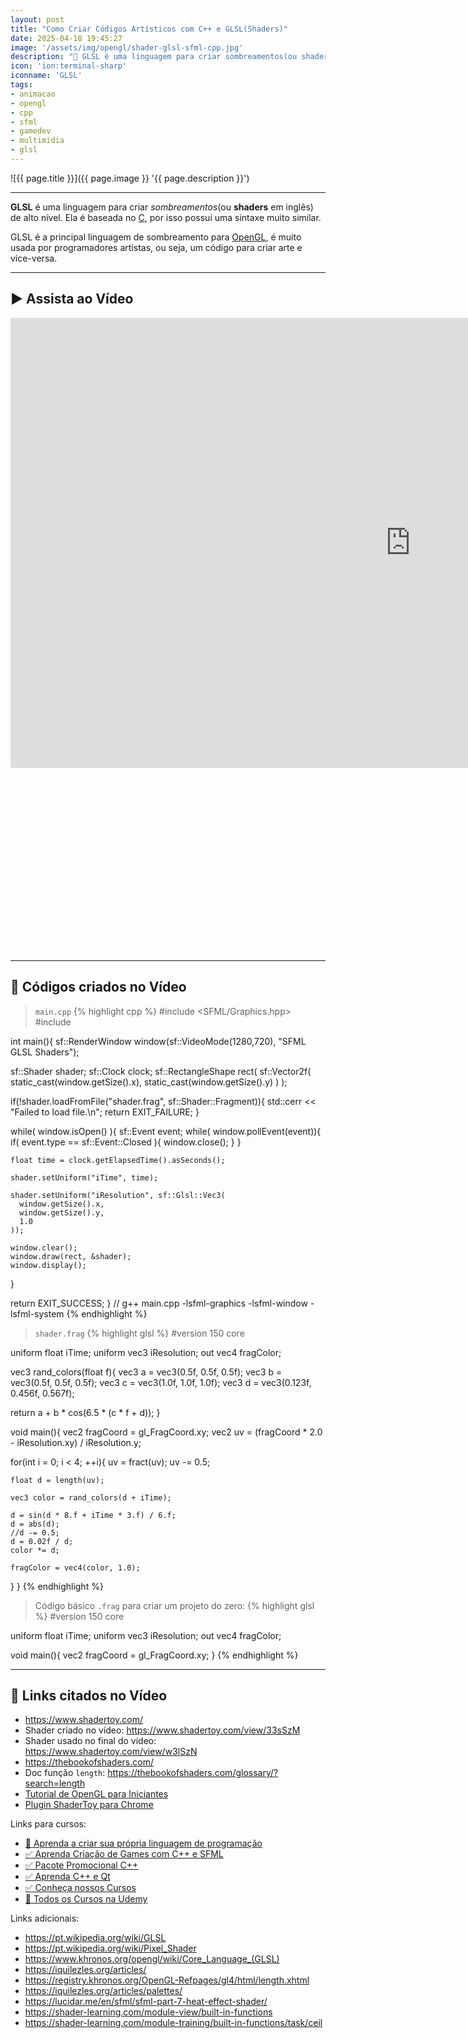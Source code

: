 ```yaml
---
layout: post
title: "Como Criar Códigos Artísticos com C++ e GLSL(Shaders)"
date: 2025-04-18 19:45:27
image: '/assets/img/opengl/shader-glsl-sfml-cpp.jpg'
description: "🚀 GLSL é uma linguagem para criar sombreamentos(ou shaders em inglês) de alto nível. Ela é baseada no C, por isso possui uma sintaxe muito similar."
icon: 'ion:terminal-sharp'
iconname: 'GLSL'
tags:
- animacao
- opengl
- cpp
- sfml
- gamedev
- multimidia
- glsl
---
```


![{{ page.title }}]({{ page.image }} '{{ page.description }}')

---

**GLSL** é uma linguagem para criar *sombreamentos*(ou **shaders** em inglês) de alto nível. Ela é baseada no [C](https://terminalroot.com.br/tags#linguagemc), por isso possui uma sintaxe muito similar.

GLSL é a principal linguagem de sombreamento para [OpenGL](https://terminalroot.com.br/tags#opengl), é muito usada por programadores artistas, ou seja, um código para criar arte e vice-versa.

---

## ▶️ Assista ao Vídeo

<iframe width="1280" height="720" src="https://www.youtube.com/embed/OIdxsFEYAgY" title="Como Criar Códigos Artísticos com C++ e GLSL(Shaders)" frameborder="0" allow="accelerometer; autoplay; clipboard-write; encrypted-media; gyroscope; picture-in-picture" allowfullscreen></iframe>


<!-- SQUARE - GAMES ROOT -->
<script async src="//pagead2.googlesyndication.com/pagead/js/adsbygoogle.js"></script>
<ins class="adsbygoogle"
style="display:inline-block;width:336px;height:280px"
data-ad-client="ca-pub-2838251107855362"
data-ad-slot="5351066970"></ins>
<script>
(adsbygoogle = window.adsbygoogle || []).push({});
</script>

---

## 👀 Códigos criados no Vídeo
> `main.cpp`
{% highlight cpp %}
#include <SFML/Graphics.hpp>
#include <iostream>

int main(){
  sf::RenderWindow window(sf::VideoMode(1280,720), "SFML GLSL Shaders"); 

  sf::Shader shader;
  sf::Clock clock;
  sf::RectangleShape rect(
    sf::Vector2f(
      static_cast<float>(window.getSize().x),
      static_cast<float>(window.getSize().y)
    )
  );

  if(!shader.loadFromFile("shader.frag", sf::Shader::Fragment)){
    std::cerr << "Failed to load file.\n";
    return EXIT_FAILURE;
  }

  while( window.isOpen() ){
    sf::Event event;
    while( window.pollEvent(event)){
      if( event.type == sf::Event::Closed ){
        window.close();
      }
    }

    float time = clock.getElapsedTime().asSeconds();

    shader.setUniform("iTime", time);

    shader.setUniform("iResolution", sf::Glsl::Vec3(
      window.getSize().x, 
      window.getSize().y, 
      1.0
    ));

    window.clear();
    window.draw(rect, &shader);
    window.display();
  }

  return EXIT_SUCCESS;
}
// g++ main.cpp -lsfml-graphics -lsfml-window -lsfml-system
{% endhighlight %}

> `shader.frag`
{% highlight glsl %}
#version 150 core

uniform float iTime;
uniform vec3 iResolution;
out vec4 fragColor;

vec3 rand_colors(float f){
  vec3 a = vec3(0.5f, 0.5f, 0.5f);
  vec3 b = vec3(0.5f, 0.5f, 0.5f);
  vec3 c = vec3(1.0f, 1.0f, 1.0f);
  vec3 d = vec3(0.123f, 0.456f, 0.567f);

  return a + b * cos(6.5 * (c * f + d));
}

void main(){
  vec2 fragCoord = gl_FragCoord.xy;
  vec2 uv = (fragCoord * 2.0 - iResolution.xy) / iResolution.y;

  for(int i = 0;  i < 4; ++i){
    uv = fract(uv);
    uv -= 0.5;

    float d = length(uv);

    vec3 color = rand_colors(d + iTime);

    d = sin(d * 8.f + iTime * 3.f) / 6.f;
    d = abs(d);
    //d -= 0.5;
    d = 0.02f / d;
    color *= d;

    fragColor = vec4(color, 1.0);
  }
}
{% endhighlight %}

> Código básico `.frag` para criar um projeto do zero:
{% highlight glsl %}
#version 150 core

uniform float iTime;
uniform vec3 iResolution;
out vec4 fragColor;

void main(){
  vec2 fragCoord = gl_FragCoord.xy;
}
{% endhighlight %}

---


## 🔗 Links citados no Vídeo
+ <https://www.shadertoy.com/>
+ Shader criado no vídeo: <https://www.shadertoy.com/view/33sSzM>
+ Shader usado no final do vídeo: <https://www.shadertoy.com/view/w3lSzN>
+ <https://thebookofshaders.com/>
+ Doc função `length`: <https://thebookofshaders.com/glossary/?search=length>
+ [Tutorial de OpenGL para Iniciantes](https://terminalroot.com.br/2024/02/tutorial-de-opengl-para-iniciantes.html)
+ [Plugin ShaderToy para Chrome](https://chromewebstore.google.com/detail/shadertoy-unofficial-plug/ohicbclhdmkhoabobgppffepcopomhgl?pli=1)

Links para cursos:
+ [👑 Aprenda a criar sua própria linguagem de programação](https://terminalroot.com.br/mylang)
+ [✅ Aprenda Criação de Games com C++ e SFML](https://terminalroot.com.br/games)
+ [✅ Pacote Promocional C++](https://terminalroot.com.br/promo)
+ [✅ Aprenda C++ e Qt](https://terminalroot.com.br/cpp)
+ [✅ Conheça nossos Cursos](https://bit.ly/CursosTerminalRoot)
+ [🎁 Todos os Cursos na Udemy](https://bit.ly/UdemyTerminalRoot)

Links adicionais:
+ <https://pt.wikipedia.org/wiki/GLSL>
+ <https://pt.wikipedia.org/wiki/Pixel_Shader>
+ <https://www.khronos.org/opengl/wiki/Core_Language_(GLSL)>
+ <https://iquilezles.org/articles/>
+ <https://registry.khronos.org/OpenGL-Refpages/gl4/html/length.xhtml>
+ <https://iquilezles.org/articles/palettes/>
+ <https://lucidar.me/en/sfml/sfml-part-7-heat-effect-shader/>
+ <https://shader-learning.com/module-view/built-in-functions>
+ <https://shader-learning.com/module-training/built-in-functions/task/ceil>

